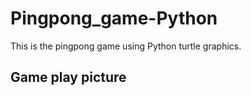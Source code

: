 # Pingpong_game-Python

This is the pingpong game using Python turtle graphics.

## Game play picture

